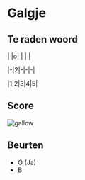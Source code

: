 # Galgje

## Te raden woord

| |o| | | |

|-|2|-|-|-|

|1|2|3|4|5|

## Score
![gallow](./images/1.png)

## Beurten
 * O (Ja)
 * B  